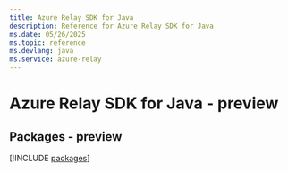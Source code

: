 ```yaml
---
title: Azure Relay SDK for Java
description: Reference for Azure Relay SDK for Java
ms.date: 05/26/2025
ms.topic: reference
ms.devlang: java
ms.service: azure-relay
---
```

# Azure Relay SDK for Java - preview
## Packages - preview
[!INCLUDE [packages](relay-index.md)]